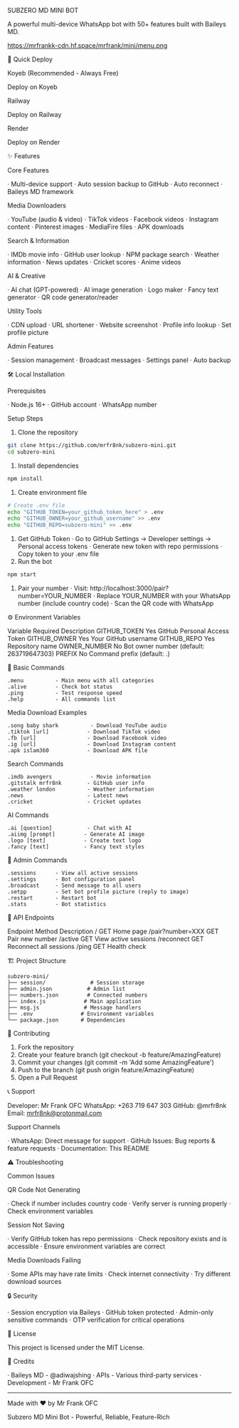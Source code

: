 SUBZERO MD MINI BOT

A powerful multi-device WhatsApp bot with 50+ features built with Baileys MD.

https://mrfrankk-cdn.hf.space/mrfrank/mini/menu.png

🚀 Quick Deploy

Koyeb (Recommended - Always Free)

Deploy on Koyeb

Railway

Deploy on Railway

Render

Deploy on Render

✨ Features

Core Features

· Multi-device support
· Auto session backup to GitHub
· Auto reconnect
· Baileys MD framework

Media Downloaders

· YouTube (audio & video)
· TikTok videos
· Facebook videos
· Instagram content
· Pinterest images
· MediaFire files
· APK downloads

Search & Information

· IMDb movie info
· GitHub user lookup
· NPM package search
· Weather information
· News updates
· Cricket scores
· Anime videos

AI & Creative

· AI chat (GPT-powered)
· AI image generation
· Logo maker
· Fancy text generator
· QR code generator/reader

Utility Tools

· CDN upload
· URL shortener
· Website screenshot
· Profile info lookup
· Set profile picture

Admin Features

· Session management
· Broadcast messages
· Settings panel
· Auto backup

🛠️ Local Installation

Prerequisites

· Node.js 16+
· GitHub account
· WhatsApp number

Setup Steps

1. Clone the repository

```bash
git clone https://github.com/mrfr8nk/subzero-mini.git
cd subzero-mini
```

1. Install dependencies

```bash
npm install
```

1. Create environment file

```bash
# Create .env file
echo "GITHUB_TOKEN=your_github_token_here" > .env
echo "GITHUB_OWNER=your_github_username" >> .env
echo "GITHUB_REPO=subzero-mini" >> .env
```

1. Get GitHub Token
   · Go to GitHub Settings → Developer settings → Personal access tokens
   · Generate new token with repo permissions
   · Copy token to your .env file
2. Run the bot

```bash
npm start
```

1. Pair your number
   · Visit: http://localhost:3000/pair?number=YOUR_NUMBER
   · Replace YOUR_NUMBER with your WhatsApp number (include country code)
   · Scan the QR code with WhatsApp

⚙️ Environment Variables

Variable Required Description
GITHUB_TOKEN Yes GitHub Personal Access Token
GITHUB_OWNER Yes Your GitHub username
GITHUB_REPO Yes Repository name
OWNER_NUMBER No Bot owner number (default: 263719647303)
PREFIX No Command prefix (default: .)

📱 Basic Commands

```
.menu          - Main menu with all categories
.alive         - Check bot status  
.ping          - Test response speed
.help          - All commands list
```

Media Download Examples

```
.song baby shark          - Download YouTube audio
.tiktok [url]            - Download TikTok video
.fb [url]                - Download Facebook video
.ig [url]                - Download Instagram content
.apk islam360            - Download APK file
```

Search Commands

```
.imdb avengers            - Movie information
.gitstalk mrfr8nk        - GitHub user info
.weather london          - Weather information
.news                    - Latest news
.cricket                 - Cricket updates
```

AI Commands

```
.ai [question]           - Chat with AI
.aiimg [prompt]         - Generate AI image
.logo [text]            - Create text logo
.fancy [text]           - Fancy text styles
```

👑 Admin Commands

```
.sessions      - View all active sessions
.settings      - Bot configuration panel  
.broadcast     - Send message to all users
.setpp         - Set bot profile picture (reply to image)
.restart       - Restart bot
.stats         - Bot statistics
```

🔧 API Endpoints

Endpoint Method Description
/ GET Home page
/pair?number=XXX GET Pair new number
/active GET View active sessions
/reconnect GET Reconnect all sessions
/ping GET Health check

🏗️ Project Structure

```
subzero-mini/
├── session/              # Session storage
├── admin.json           # Admin list
├── numbers.json         # Connected numbers
├── index.js            # Main application
├── msg.js              # Message handlers
├── .env               # Environment variables
└── package.json       # Dependencies
```

🤝 Contributing

1. Fork the repository
2. Create your feature branch (git checkout -b feature/AmazingFeature)
3. Commit your changes (git commit -m 'Add some AmazingFeature')
4. Push to the branch (git push origin feature/AmazingFeature)
5. Open a Pull Request

📞 Support

Developer: Mr Frank OFC
WhatsApp: +263 719 647 303
GitHub: @mrfr8nk
Email: mrfr8nk@protonmail.com

Support Channels

· WhatsApp: Direct message for support
· GitHub Issues: Bug reports & feature requests
· Documentation: This README

⚠️ Troubleshooting

Common Issues

QR Code Not Generating

· Check if number includes country code
· Verify server is running properly
· Check environment variables

Session Not Saving

· Verify GitHub token has repo permissions
· Check repository exists and is accessible
· Ensure environment variables are correct

Media Downloads Failing

· Some APIs may have rate limits
· Check internet connectivity
· Try different download sources

🔒 Security

· Session encryption via Baileys
· GitHub token protected
· Admin-only sensitive commands
· OTP verification for critical operations

📄 License

This project is licensed under the MIT License.

🙏 Credits

· Baileys MD - @adiwajshing
· APIs - Various third-party services
· Development - Mr Frank OFC

---

Made with ❤️ by Mr Frank OFC

Subzero MD Mini Bot - Powerful, Reliable, Feature-Rich
